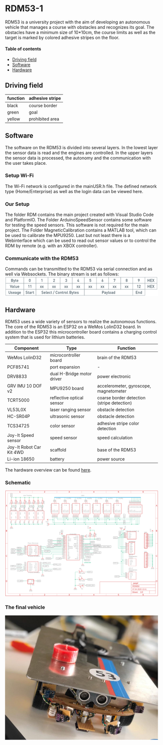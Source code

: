 # RDM53-1
RDM53 is a university project with the aim of developing an autonomous vehicle that manages a course with obstacles and recognizes its goal.
The obstacles have a minimum size of 10*10cm, the course limits as well as the target is marked by colored adhesive stripes on the floor.

#### Table of contents

- [Driving field](##Driving-field)
- [Software](##Software)
- [Hardware](#Hardware)
 

## Driving field

| function  | adhesive stripe |
| ------------- | ------------- |
| black | course border |
| green | goal |
| yellow | prohibited area |

## Software
The software on the RDM53 is divided into several layers. In the lowest layer the sensor data is read and the engines are controlled. In the upper layers the sensor data is processed, the autonomy and the communication with the user takes place. 

### Setup Wi-Fi
The Wi-Fi network is configured in the mainUSR.h file. The defined network type (Home/Enterprise) as well as the login data can be viewed here.

### Our Setup
The folder RDM contains the main project created with Visual Studio Code and PlatformIO. The Folder ArduinoSpeedSensor contains some software for testing the speed sensors. This software is not required for the main project. The Folder MagneticCalibration contains a MATLAB tool, which can be used to calibrate the MPU9250. Last but not least there is a Webinterface which can be used to read out sensor values or to control the RDM by remote (e.g. with an XBOX controller).

### Communicate with the RDM53
Commands can be transmitted to the RDM53 via serial connection and as well via Websockets. The binary stream is set as follows:
![Alt text](Images/protocol.png?raw=true "RDM53 Protocol")

## Hardware
RDM53 uses a wide variety of sensors to realize the autonomous functions.
The core of the RDM53 is an ESP32 on a WeMos LolinD32 board. In addition to the ESP32 this microcontroller board contains a charging control system that is used for lithium batteries.

| Component  | Type | Function |
| ------------- | ------------- | ------------- |
| WeMos LolinD32  | microcontroller board | brain of the RDM53 |
| PCF85741  | port expansion | - |
| DRV8833  |  dual H-Bridge motor driver | power electronic |
| GRV IMU 10 DOF v2  | MPU9250 board | accelerometer, gyroscope, magnetometer |
| TCRT5000 | reflective optical sensor |coarse border detection (stripe detection) |
| VL53L0X | laser ranging sensor | obstacle detection |
| HC-SR04P | ultrasonic sensor | obstacle detection |
| TCS34725 | color sensor | adhesive stripe color detection |
| Joy-It Speed sensor | speed sensor | speed calculation |
| Joy-It Robot Car Kit 4WD | scaffold | base of the RDM53 |
| Li-ion 18650 | battery | power source |

The hardware overview can be found [here](Images/HWoverview.png).

### Schematic
![Alt text](Images/schematic.png?raw=true "RDM53 Schematic")

### The final vehicle
![Alt text](Images/RDM53-1.jpg?raw=true "RDM53 Vehicle")

